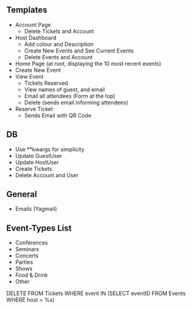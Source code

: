 ## Templates
- Account Page
    - Delete Tickets and Account
- Host Dashboard
    - Add colour and Description
    - Create New Events and See Current Events
    - Delete Events and Account
- Home Page (at root, displaying the 10 most recent events)
- Create New Event
- View Event
    - Tickets Reserved
    - View names of guest, and email
    - Email all attendees (Form at the top)
    - Delete (sends email informing attendees)
- Reserve Ticket
    - Sends Email with QR Code

## DB
- Use **kwargs for simplicity
- Update GuestUser
- Update HostUser
- Create Tickets
- Delete Account and User

## General
- Emails (Yagmail)



## Event-Types List
* Conferences
* Seminars
* Concerts
* Parties
* Shows
* Food & Drink
* Other


DELETE FROM Tickets WHERE event IN (SELECT eventID FROM Events WHERE host = %s)